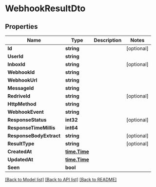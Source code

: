 # WebhookResultDto

## Properties

Name | Type | Description | Notes
------------ | ------------- | ------------- | -------------
**Id** | **string** |  | [optional] 
**UserId** | **string** |  | 
**InboxId** | **string** |  | [optional] 
**WebhookId** | **string** |  | 
**WebhookUrl** | **string** |  | 
**MessageId** | **string** |  | 
**RedriveId** | **string** |  | [optional] 
**HttpMethod** | **string** |  | 
**WebhookEvent** | **string** |  | 
**ResponseStatus** | **int32** |  | [optional] 
**ResponseTimeMillis** | **int64** |  | 
**ResponseBodyExtract** | **string** |  | [optional] 
**ResultType** | **string** |  | [optional] 
**CreatedAt** | [**time.Time**](time.Time) |  | 
**UpdatedAt** | [**time.Time**](time.Time) |  | 
**Seen** | **bool** |  | 

[[Back to Model list]](../README#documentation-for-models) [[Back to API list]](../README#documentation-for-api-endpoints) [[Back to README]](../README)


